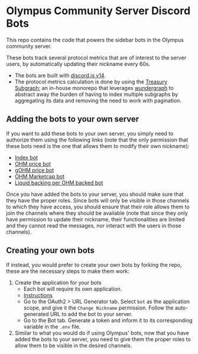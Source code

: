 # Olympus Community Server Discord Bots

This repo contains the code that powers the sidebar bots in the Olympus community server.

These bots track several protocol metrics that are of interest to the server users, by automatically updating their nickname every 60s.

- The bots are built with [discord.js v14](https://discord.js.org/).
- The protocol metrics calculation is done by using the [Treasury Subgraph](https://github.com/OlympusDAO/treasury-subgraph); an in-house monorepo that leverages [wundergraph](https://wundergraph.com/) to abstract away the burden of having to index multiple subgraphs by aggregating its data and removing the need to work with pagination.

## Adding the bots to your own server

If you want to add these bots to your own server, you simply need to authorize them using the following links (note that the only permission that these bots need is the one that allows them to modify their own nickname):
- [Index bot](https://discord.com/api/oauth2/authorize?client_id=1121680052472533043&permissions=67108864&scope=bot)
- [OHM price bot](https://discord.com/api/oauth2/authorize?client_id=1121678012144943115&permissions=67108864&scope=bot)
- [gOHM price bot](https://discord.com/api/oauth2/authorize?client_id=1121679664113528922&permissions=67108864&scope=bot)
- [OHM Marketcap bot](https://discord.com/api/oauth2/authorize?client_id=1121680335978119318&permissions=67108864&scope=bot)
- [Liquid backing per OHM backed bot](https://discord.com/api/oauth2/authorize?client_id=1121680665377783818&permissions=67108864&scope=bot)

Once you have added the bots to your server, you should make sure that they have the proper roles.
Since bots will only be visible in those channels to which they have access, you should ensure that their role allows them to join the channels where they should be available (note that since they only have permission to update their nickname, their functionalities are limited and they cannot read the messages, nor interact with the users in those channels).

## Creating your own bots

If instead, you would prefer to create your own bots by forking the repo, these are the necessary steps to make them work:

1. Create the application for your bots
   - Each bot will require its own application.
   - [Instructions](https://discordjs.guide/preparations/setting-up-a-bot-application.html#creating-your-bot)
   - Go to the OAuth2 > URL Generator tab. Select `bot` as the application scope, and give it the `Change Nickname` permission. Follow the auto-generated URL to add the bot to your server.
   - Go to the Bot tab. Generate a token and inform it to its corresponding variable in the `.env` file.
2. Similar to what you would do if using Olympus' bots, now that you have added the bots to your server, you need to give them the proper roles to allow them to be visible in the desired channels.
